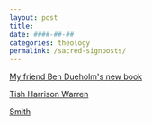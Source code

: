 ```yaml
---
layout: post
title: 
date: ####-##-##
categories: theology
permalink: /sacred-signposts/
---
```


[My friend Ben Dueholm's new book](https://www.amazon.com/Sacred-Signposts-Words-Water-Resistance/dp/0802874177/ref=sr_1_1?ie=UTF8&qid=1526037628&sr=8-1&keywords=sacred+signposts)

[Tish Harrison Warren](https://www.amazon.com/Liturgy-Ordinary-Sacred-Practices-Everyday/dp/0830846239/ref=sr_1_2_sspa?s=books&ie=UTF8&qid=1526039108&sr=1-2-spons&keywords=liturgy+of+the+ordinary+by+tish+harrison+warren&psc=1)

[Smith](https://www.amazon.com/You-Are-What-Love-Spiritual/dp/158743380X/ref=sr_1_1?s=books&ie=UTF8&qid=1526039134&sr=1-1&keywords=you+are+what+you+love)

